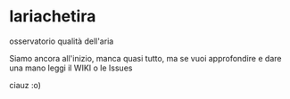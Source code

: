 # lariachetira
osservatorio qualità dell'aria

Siamo ancora all'inizio, manca quasi tutto, ma se vuoi approfondire e dare una mano leggi il WIKI o le Issues

ciauz :o)
